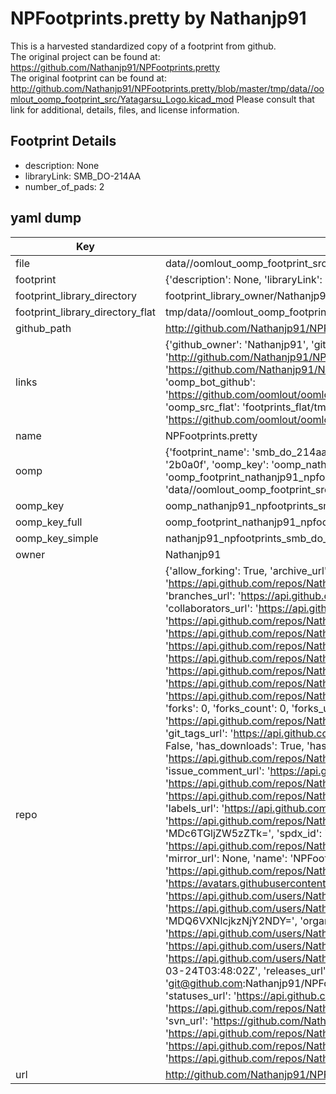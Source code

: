 # NPFootprints.pretty by Nathanjp91  
This is a harvested standardized copy of a footprint from github.  
The original project can be found at:  
https://github.com/Nathanjp91/NPFootprints.pretty  
The original footprint can be found at:
http://github.com/Nathanjp91/NPFootprints.pretty/blob/master/tmp/data//oomlout_oomp_footprint_src/Yatagarsu_Logo.kicad_mod
Please consult that link for additional, details, files, and license information.  
## Footprint Details
* description: None  
* libraryLink: SMB_DO-214AA  
* number_of_pads: 2  
## yaml dump  
| Key | Value |  
| --- | --- |  
| file | data//oomlout_oomp_footprint_src/NPFootprints.pretty/SMB_DO-214AA.kicad_mod |  
| footprint | {'description': None, 'libraryLink': 'SMB_DO-214AA', 'number_of_pads': 2} |  
| footprint_library_directory | footprint_library_owner/Nathanjp91_NPFootprints.pretty |  
| footprint_library_directory_flat | tmp/data//oomlout_oomp_footprint_src/footprints_flat/nathanjp91_npfootprints_smb_do_214aa/working |  
| github_path | http://github.com/Nathanjp91/NPFootprints.pretty/blob/master/tmp/data//oomlout_oomp_footprint_src/SMB_DO-214AA.kicad_mod |  
| links | {'github_owner': 'Nathanjp91', 'github_repo_name': 'NPFootprints.pretty', 'github_src': 'http://github.com/Nathanjp91/NPFootprints.pretty/blob/master/tmp/data//oomlout_oomp_footprint_src/Yatagarsu_Logo.kicad_mod', 'github_src_repo': 'https://github.com/Nathanjp91/NPFootprints.pretty', 'oomp_bot': 'tmp/data//oomlout_oomp_footprint_src/footprints/nathanjp91_npfootprints_smb_do_214aa/working', 'oomp_bot_github': 'https://github.com/oomlout/oomlout_oomp_footprint_bot/tree/main/tmp/data//oomlout_oomp_footprint_src/footprints/nathanjp91_npfootprints_smb_do_214aa/working', 'oomp_src_flat': 'footprints_flat/tmp/data//oomlout_oomp_footprint_src/footprints_flat/nathanjp91_npfootprints_smb_do_214aa/working', 'oomp_src_flat_github': 'https://github.com/oomlout/oomlout_oomp_footprint_src/tree/main/tmp/data//oomlout_oomp_footprint_src/footprints_flat/nathanjp91_npfootprints_smb_do_214aa/working'} |  
| name | NPFootprints.pretty |  
| oomp | {'footprint_name': 'smb_do_214aa', 'library_name': 'npfootprints', 'md5': '2b0a0f2f2c45d27b09ef0916b461d284', 'md5_10': '2b0a0f2f2c', 'md5_5': '2b0a0', 'md5_6': '2b0a0f', 'oomp_key': 'oomp_nathanjp91_npfootprints_smb_do_214aa', 'oomp_key_extra': 'oomp_footprint_nathanjp91_npfootprints_smb_do_214aa', 'oomp_key_full': 'oomp_footprint_nathanjp91_npfootprints_smb_do_214aa_2b0a0f', 'oomp_key_simple': 'nathanjp91_npfootprints_smb_do_214aa', 'original_filename': 'data//oomlout_oomp_footprint_src/NPFootprints.pretty/SMB_DO-214AA.kicad_mod', 'owner_name': 'nathanjp91'} |  
| oomp_key | oomp_nathanjp91_npfootprints_smb_do_214aa |  
| oomp_key_full | oomp_footprint_nathanjp91_npfootprints_smb_do_214aa |  
| oomp_key_simple | nathanjp91_npfootprints_smb_do_214aa |  
| owner | Nathanjp91 |  
| repo | {'allow_forking': True, 'archive_url': 'https://api.github.com/repos/Nathanjp91/NPFootprints.pretty/{archive_format}{/ref}', 'archived': False, 'assignees_url': 'https://api.github.com/repos/Nathanjp91/NPFootprints.pretty/assignees{/user}', 'blobs_url': 'https://api.github.com/repos/Nathanjp91/NPFootprints.pretty/git/blobs{/sha}', 'branches_url': 'https://api.github.com/repos/Nathanjp91/NPFootprints.pretty/branches{/branch}', 'clone_url': 'https://github.com/Nathanjp91/NPFootprints.pretty.git', 'collaborators_url': 'https://api.github.com/repos/Nathanjp91/NPFootprints.pretty/collaborators{/collaborator}', 'comments_url': 'https://api.github.com/repos/Nathanjp91/NPFootprints.pretty/comments{/number}', 'commits_url': 'https://api.github.com/repos/Nathanjp91/NPFootprints.pretty/commits{/sha}', 'compare_url': 'https://api.github.com/repos/Nathanjp91/NPFootprints.pretty/compare/{base}...{head}', 'contents_url': 'https://api.github.com/repos/Nathanjp91/NPFootprints.pretty/contents/{+path}', 'contributors_url': 'https://api.github.com/repos/Nathanjp91/NPFootprints.pretty/contributors', 'created_at': '2016-02-24T05:26:00Z', 'default_branch': 'master', 'deployments_url': 'https://api.github.com/repos/Nathanjp91/NPFootprints.pretty/deployments', 'description': 'KiCAD footprints by Nathaniel Perkins', 'disabled': False, 'downloads_url': 'https://api.github.com/repos/Nathanjp91/NPFootprints.pretty/downloads', 'events_url': 'https://api.github.com/repos/Nathanjp91/NPFootprints.pretty/events', 'fork': False, 'forks': 0, 'forks_count': 0, 'forks_url': 'https://api.github.com/repos/Nathanjp91/NPFootprints.pretty/forks', 'full_name': 'Nathanjp91/NPFootprints.pretty', 'git_commits_url': 'https://api.github.com/repos/Nathanjp91/NPFootprints.pretty/git/commits{/sha}', 'git_refs_url': 'https://api.github.com/repos/Nathanjp91/NPFootprints.pretty/git/refs{/sha}', 'git_tags_url': 'https://api.github.com/repos/Nathanjp91/NPFootprints.pretty/git/tags{/sha}', 'git_url': 'git://github.com/Nathanjp91/NPFootprints.pretty.git', 'has_discussions': False, 'has_downloads': True, 'has_issues': True, 'has_pages': False, 'has_projects': True, 'has_wiki': True, 'homepage': None, 'hooks_url': 'https://api.github.com/repos/Nathanjp91/NPFootprints.pretty/hooks', 'html_url': 'https://github.com/Nathanjp91/NPFootprints.pretty', 'id': 52416702, 'is_template': False, 'issue_comment_url': 'https://api.github.com/repos/Nathanjp91/NPFootprints.pretty/issues/comments{/number}', 'issue_events_url': 'https://api.github.com/repos/Nathanjp91/NPFootprints.pretty/issues/events{/number}', 'issues_url': 'https://api.github.com/repos/Nathanjp91/NPFootprints.pretty/issues{/number}', 'keys_url': 'https://api.github.com/repos/Nathanjp91/NPFootprints.pretty/keys{/key_id}', 'labels_url': 'https://api.github.com/repos/Nathanjp91/NPFootprints.pretty/labels{/name}', 'language': None, 'languages_url': 'https://api.github.com/repos/Nathanjp91/NPFootprints.pretty/languages', 'license': {'key': 'gpl-3.0', 'name': 'GNU General Public License v3.0', 'node_id': 'MDc6TGljZW5zZTk=', 'spdx_id': 'GPL-3.0', 'url': 'https://api.github.com/licenses/gpl-3.0'}, 'merges_url': 'https://api.github.com/repos/Nathanjp91/NPFootprints.pretty/merges', 'milestones_url': 'https://api.github.com/repos/Nathanjp91/NPFootprints.pretty/milestones{/number}', 'mirror_url': None, 'name': 'NPFootprints.pretty', 'network_count': 0, 'node_id': 'MDEwOlJlcG9zaXRvcnk1MjQxNjcwMg==', 'notifications_url': 'https://api.github.com/repos/Nathanjp91/NPFootprints.pretty/notifications{?since,all,participating}', 'open_issues': 0, 'open_issues_count': 0, 'owner': {'avatar_url': 'https://avatars.githubusercontent.com/u/9366646?v=4', 'events_url': 'https://api.github.com/users/Nathanjp91/events{/privacy}', 'followers_url': 'https://api.github.com/users/Nathanjp91/followers', 'following_url': 'https://api.github.com/users/Nathanjp91/following{/other_user}', 'gists_url': 'https://api.github.com/users/Nathanjp91/gists{/gist_id}', 'gravatar_id': '', 'html_url': 'https://github.com/Nathanjp91', 'id': 9366646, 'login': 'Nathanjp91', 'node_id': 'MDQ6VXNlcjkzNjY2NDY=', 'organizations_url': 'https://api.github.com/users/Nathanjp91/orgs', 'received_events_url': 'https://api.github.com/users/Nathanjp91/received_events', 'repos_url': 'https://api.github.com/users/Nathanjp91/repos', 'site_admin': False, 'starred_url': 'https://api.github.com/users/Nathanjp91/starred{/owner}{/repo}', 'subscriptions_url': 'https://api.github.com/users/Nathanjp91/subscriptions', 'type': 'User', 'url': 'https://api.github.com/users/Nathanjp91'}, 'private': False, 'pulls_url': 'https://api.github.com/repos/Nathanjp91/NPFootprints.pretty/pulls{/number}', 'pushed_at': '2016-03-24T03:48:02Z', 'releases_url': 'https://api.github.com/repos/Nathanjp91/NPFootprints.pretty/releases{/id}', 'size': 107, 'ssh_url': 'git@github.com:Nathanjp91/NPFootprints.pretty.git', 'stargazers_count': 0, 'stargazers_url': 'https://api.github.com/repos/Nathanjp91/NPFootprints.pretty/stargazers', 'statuses_url': 'https://api.github.com/repos/Nathanjp91/NPFootprints.pretty/statuses/{sha}', 'subscribers_count': 1, 'subscribers_url': 'https://api.github.com/repos/Nathanjp91/NPFootprints.pretty/subscribers', 'subscription_url': 'https://api.github.com/repos/Nathanjp91/NPFootprints.pretty/subscription', 'svn_url': 'https://github.com/Nathanjp91/NPFootprints.pretty', 'tags_url': 'https://api.github.com/repos/Nathanjp91/NPFootprints.pretty/tags', 'teams_url': 'https://api.github.com/repos/Nathanjp91/NPFootprints.pretty/teams', 'temp_clone_token': None, 'topics': [], 'trees_url': 'https://api.github.com/repos/Nathanjp91/NPFootprints.pretty/git/trees{/sha}', 'updated_at': '2016-02-24T05:26:00Z', 'url': 'https://api.github.com/repos/Nathanjp91/NPFootprints.pretty', 'visibility': 'public', 'watchers': 0, 'watchers_count': 0, 'web_commit_signoff_required': False} |  
| url | http://github.com/Nathanjp91/NPFootprints.pretty |  

